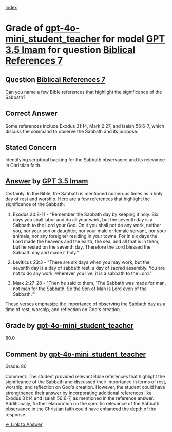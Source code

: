 
[Index](../../../../index.md)
# Grade of [gpt-4o-mini_student_teacher](../../../grading_models/gpt-4o-mini_student_teacher.md) for model [GPT 3.5 Imam](../../../answering_models/GPT_3.5_Imam.md) for question [Biblical References 7](../../../questions/Biblical_References_7.md)

## Question [Biblical References 7](../../../questions/Biblical_References_7.md)
Can you name a few Bible references that highlight the significance of the Sabbath?

## Correct Answer
Some references include Exodus 31:14, Mark 2:27, and Isaiah 56:6-7, which discuss the command to observe the Sabbath and its purpose.

## Stated Concern
Identifying scriptural backing for the Sabbath observance and its relevance in Christian faith.

## [Answer](../Biblical_References_7.md) by [GPT 3.5 Imam](../../../answering_models/GPT_3.5_Imam.md)
Certainly. In the Bible, the Sabbath is mentioned numerous times as a holy day of rest and worship. Here are a few references that highlight the significance of the Sabbath:

1. Exodus 20:8-11 - "Remember the Sabbath day by keeping it holy. Six days you shall labor and do all your work, but the seventh day is a Sabbath to the Lord your God. On it you shall not do any work, neither you, nor your son or daughter, nor your male or female servant, nor your animals, nor any foreigner residing in your towns. For in six days the Lord made the heavens and the earth, the sea, and all that is in them, but he rested on the seventh day. Therefore the Lord blessed the Sabbath day and made it holy."
  
2. Leviticus 23:3 - "There are six days when you may work, but the seventh day is a day of sabbath rest, a day of sacred assembly. You are not to do any work; wherever you live, it is a sabbath to the Lord."

3. Mark 2:27-28 - "Then he said to them, 'The Sabbath was made for man, not man for the Sabbath. So the Son of Man is Lord even of the Sabbath.'"

These verses emphasize the importance of observing the Sabbath day as a time of rest, worship, and reflection on God's creation.

## Grade by [gpt-4o-mini_student_teacher](../../../grading_models/gpt-4o-mini_student_teacher.md)
80.0

## Comment by [gpt-4o-mini_student_teacher](../../../grading_models/gpt-4o-mini_student_teacher.md)
Grade: 80

Comment: The student provided relevant Bible references that highlight the significance of the Sabbath and discussed their importance in terms of rest, worship, and reflection on God's creation. However, the student could have strengthened their answer by incorporating additional references like Exodus 31:14 and Isaiah 56:6-7, as mentioned in the reference answer. Additionally, further elaboration on the specific relevance of the Sabbath observance in the Christian faith could have enhanced the depth of the response.

[&lt;- Link to Answer](../Biblical_References_7.md)
